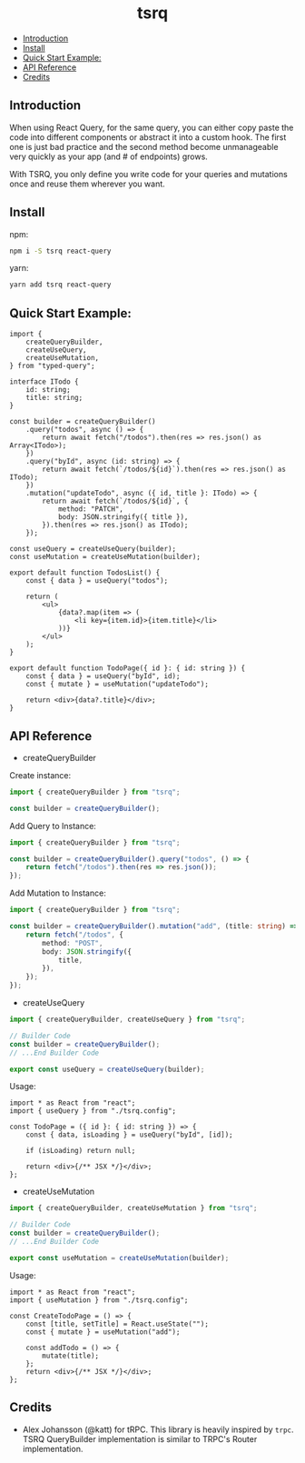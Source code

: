 <h1><b><center>tsrq</center></b></h1>

- [Introduction](#introduction)
- [Install](#install)
- [Quick Start Example:](#quick-start-example)
- [API Reference](#api-reference)
- [Credits](#credits)

## Introduction

When using React Query, for the same query, you can either copy paste the code into different components or abstract it into a custom hook. The first one is just bad practice and the second method become unmanageable very quickly as your app (and # of endpoints) grows.

With TSRQ, you only define you write code for your queries and mutations once and reuse them wherever you want.

## Install

npm:

```bash
npm i -S tsrq react-query
```

yarn:

```bash
yarn add tsrq react-query
```

## Quick Start Example:

```tsx
import {
	createQueryBuilder,
	createUseQuery,
	createUseMutation,
} from "typed-query";

interface ITodo {
	id: string;
	title: string;
}

const builder = createQueryBuilder()
	.query("todos", async () => {
		return await fetch("/todos").then(res => res.json() as Array<ITodo>);
	})
	.query("byId", async (id: string) => {
		return await fetch(`/todos/${id}`).then(res => res.json() as ITodo);
	})
	.mutation("updateTodo", async ({ id, title }: ITodo) => {
		return await fetch(`/todos/${id}`, {
			method: "PATCH",
			body: JSON.stringify({ title }),
		}).then(res => res.json() as ITodo);
	});

const useQuery = createUseQuery(builder);
const useMutation = createUseMutation(builder);

export default function TodosList() {
	const { data } = useQuery("todos");

	return (
		<ul>
			{data?.map(item => (
				<li key={item.id}>{item.title}</li>
			))}
		</ul>
	);
}

export default function TodoPage({ id }: { id: string }) {
	const { data } = useQuery("byId", id);
	const { mutate } = useMutation("updateTodo");

	return <div>{data?.title}</div>;
}
```

## API Reference

- createQueryBuilder

Create instance:

```ts
import { createQueryBuilder } from "tsrq";

const builder = createQueryBuilder();
```

Add Query to Instance:

```ts
import { createQueryBuilder } from "tsrq";

const builder = createQueryBuilder().query("todos", () => {
	return fetch("/todos").then(res => res.json());
});
```

Add Mutation to Instance:

```ts
import { createQueryBuilder } from "tsrq";

const builder = createQueryBuilder().mutation("add", (title: string) => {
	return fetch("/todos", {
		method: "POST",
		body: JSON.stringify({
			title,
		}),
	});
});
```

- createUseQuery

```ts
import { createQueryBuilder, createUseQuery } from "tsrq";

// Builder Code
const builder = createQueryBuilder();
// ...End Builder Code

export const useQuery = createUseQuery(builder);
```

Usage:

```tsx
import * as React from "react";
import { useQuery } from "./tsrq.config";

const TodoPage = ({ id }: { id: string }) => {
	const { data, isLoading } = useQuery("byId", [id]);

	if (isLoading) return null;

	return <div>{/** JSX */}</div>;
};
```

- createUseMutation

```ts
import { createQueryBuilder, createUseMutation } from "tsrq";

// Builder Code
const builder = createQueryBuilder();
// ...End Builder Code

export const useMutation = createUseMutation(builder);
```

Usage:

```tsx
import * as React from "react";
import { useMutation } from "./tsrq.config";

const CreateTodoPage = () => {
	const [title, setTitle] = React.useState("");
	const { mutate } = useMutation("add");

	const addTodo = () => {
		mutate(title);
	};
	return <div>{/** JSX */}</div>;
};
```

## Credits

- Alex Johansson (@katt) for tRPC. This library is heavily inspired by `trpc`. TSRQ QueryBuilder implementation is similar to TRPC's Router implementation.
